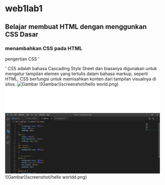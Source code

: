 # web1lab1
## Belajar membuat HTML dengan menggunkan CSS Dasar

### menambahkan CSS pada HTML
pengertian CSS '<p>'
CSS adalah bahasa Cascading Style Sheet dan biasanya digunakan untuk mengatur tampilan elemen yang tertulis dalam bahasa markup, seperti HTML. CSS berfungsi untuk memisahkan konten dari tampilan visualnya di situs.
![Gambar](screenshot/labs2css.png)
![Gambar](screenshot/hello world.png)
![Gambar](screenshot/style.png)
![Gambar](screenshot/hello worldd.png)